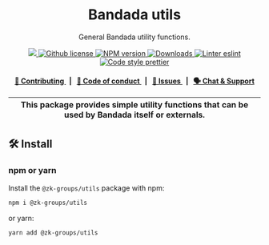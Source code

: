 <p align="center">
    <h1 align="center">
        Bandada utils
    </h1>
    <p align="center">General Bandada utility functions.</p>
</p>

<p align="center">
    <a href="https://github.com/privacy-scaling-explorations/zk-groups">
        <img src="https://img.shields.io/badge/project-ZKGroups-blue.svg?style=flat-square">
    </a>
    <a href="https://github.com/privacy-scaling-explorations/zk-groups/blob/main/LICENSE">
        <img alt="Github license" src="https://img.shields.io/github/license/privacy-scaling-explorations/zk-groups.svg?style=flat-square">
    </a>
    <a href="https://www.npmjs.com/package/@zk-groups/utils">
        <img alt="NPM version" src="https://img.shields.io/npm/v/@zk-groups/utils?style=flat-square" />
    </a>
    <a href="https://npmjs.org/package/@zk-groups/utils">
        <img alt="Downloads" src="https://img.shields.io/npm/dm/@zk-groups/utils.svg?style=flat-square" />
    </a>
    <a href="https://eslint.org/">
        <img alt="Linter eslint" src="https://img.shields.io/badge/linter-eslint-8080f2?style=flat-square&logo=eslint" />
    </a>
    <a href="https://prettier.io/">
        <img alt="Code style prettier" src="https://img.shields.io/badge/code%20style-prettier-f8bc45?style=flat-square&logo=prettier" />
    </a>
</p>

<div align="center">
    <h4>
        <a href="https://github.com/privacy-scaling-explorations/zk-groups/blob/main/CONTRIBUTING.md">
            👥 Contributing
        </a>
        <span>&nbsp;&nbsp;|&nbsp;&nbsp;</span>
        <a href="https://github.com/privacy-scaling-explorations/zk-groups/blob/main/CODE_OF_CONDUCT.md">
            🤝 Code of conduct
        </a>
        <span>&nbsp;&nbsp;|&nbsp;&nbsp;</span>
        <a href="https://github.com/privacy-scaling-explorations/zk-groups/contribute">
            🔎 Issues
        </a>
        <span>&nbsp;&nbsp;|&nbsp;&nbsp;</span>
        <a href="https://appliedzkp.org/discord">
            🗣️ Chat &amp; Support
        </a>
    </h4>
</div>

| This package provides simple utility functions that can be used by Bandada itself or externals. |
| ------------------------------------------------------------------------------------------------ |

## 🛠 Install

### npm or yarn

Install the `@zk-groups/utils` package with npm:

```bash
npm i @zk-groups/utils
```

or yarn:

```bash
yarn add @zk-groups/utils
```
